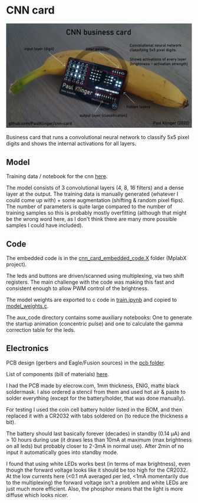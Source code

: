 # CNN card

[![](video_link_image.jpg)](https://youtu.be/wtxGkK6LNEg "Project video")

Business card that runs a convolutional neural network to classify 5x5 pixel digits and shows the internal activations for all layers.



## Model
Training data / notebook for the cnn [here](https://github.com/PaulKlinger/cnn_card/blob/master/cnn).

The model consists of 3 convolutional layers (4, 8, 16 filters) and a dense layer at the output. The training data is manually generated (whatever I could come up with) + some augmentation (shifting & random pixel flips). The number of parameters is quite large compared to the number of training samples so this is probably mostly overfitting (although that might be the wrong word here, as I don't think there are many more possible samples I could have included).


## Code
The embedded code is in the [cnn_card_embedded_code.X](https://github.com/PaulKlinger/cnn_card/tree/master/cnn_card_embedded_code.X) folder (MplabX project).

The leds and buttons are driven/scanned using multiplexing, via two shift registers. The main challenge with the code was making this fast and consistent enough to allow PWM control of the brightness.

The model weights are exported to c code in [train.ipynb](https://github.com/PaulKlinger/cnn_card/blob/master/cnn/train.ipynb) and copied to [model_weights.c](https://github.com/PaulKlinger/cnn_card/blob/master/cnn_card_embedded_code.X/model_weights.c).

The aux_code directory contains some auxiliary notebooks: One to generate the startup animation (concentric pulse) and one to calculate the gamma correction table for the leds.


## Electronics
PCB design (gerbers and Eagle/Fusion sources) in the [pcb folder](https://github.com/PaulKlinger/cnn_card/tree/master/pcb).

List of components (bill of materials) [here](https://github.com/PaulKlinger/cnn_card/blob/master/pcb/bom.csv).

I had the PCB made by elecrow.com, 1mm thickness, ENIG, matte black soldermask. I also ordered a stencil from them and used hot air & paste to solder everything (except for the battery/holder, that was done manually).

For testing I used the coin cell battery holder listed in the BOM, and then replaced it with a CR2032 with tabs soldered on (to reduce the thickness a bit).

The battery should last basically forever (decades) in standby (0.14 µA) and > 10 hours during use (it draws less than 10mA at maximum (max brightness on all leds) but probably closer to 2-3mA in normal use). After 2min of no input it automatically goes into standby mode.

I found that using white LEDs works best (in terms of max brightness), even though the forward voltage looks like it should be too high for the CR2032. At the low currents here (<0.1 mA averaged per led, <1mA momentarily due to the multiplexing) the forward voltage isn't a problem and white LEDs are just much more efficient. Also, the phosphor means that the light is more diffuse which looks nicer.
